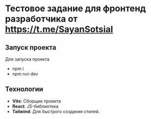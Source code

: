 # Тестовое задание для фронтенд разработчика от https://t.me/SayanSotsial

## Запуск проекта

Для запуска проекта

- npm i
- npm run dev

## Технологии

- **Vite**: Сборщик проекта
- **React**: JS-библиотека
- **Tailwind**: Для быстрого создания стилей.

